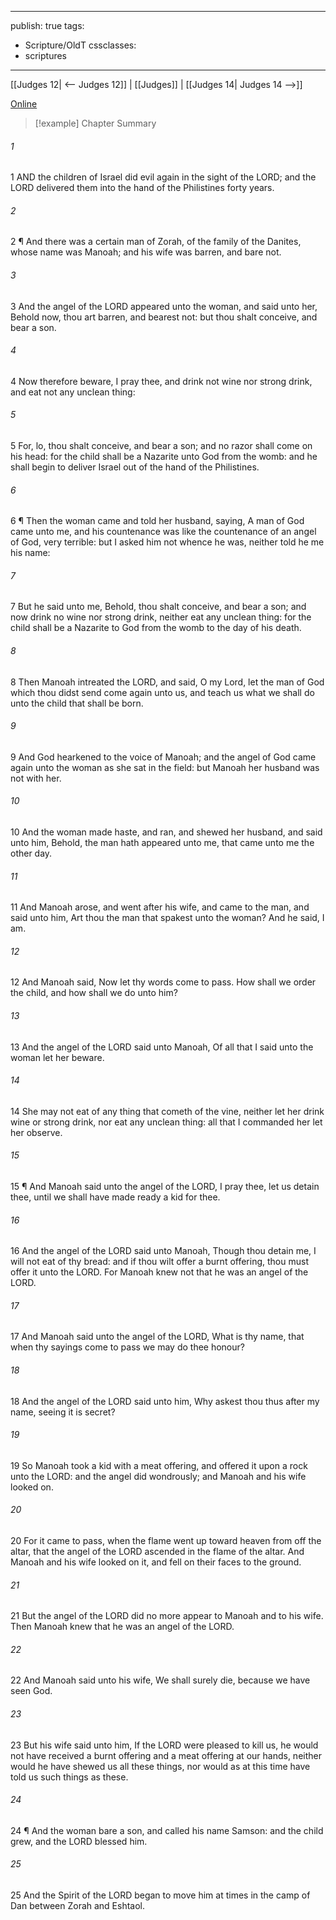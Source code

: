 

---
publish: true
tags:
  - Scripture/OldT
cssclasses:
  - scriptures
---
[[Judges 12| <-- Judges 12]] | [[Judges]] | [[Judges 14| Judges 14 -->]]

[Online](https://churchofjesuschrist.org/study/scriptures/ot/judg/13?lang=eng)

>[!example] Chapter Summary
>
###### 1
1 AND the children of Israel did evil again in the sight of the LORD; and the LORD delivered them into the hand of the Philistines forty years.
###### 2
2 ¶ And there was a certain man of Zorah, of the family of the Danites, whose name was Manoah; and his wife was barren, and bare not.
###### 3
3 And the angel of the LORD appeared unto the woman, and said unto her, Behold now, thou art barren, and bearest not: but thou shalt conceive, and bear a son.
###### 4
4 Now therefore beware, I pray thee, and drink not wine nor strong drink, and eat not any unclean thing:
###### 5
5 For, lo, thou shalt conceive, and bear a son; and no razor shall come on his head: for the child shall be a Nazarite unto God from the womb: and he shall begin to deliver Israel out of the hand of the Philistines.
###### 6
6 ¶ Then the woman came and told her husband, saying, A man of God came unto me, and his countenance was like the countenance of an angel of God, very terrible: but I asked him not whence he was, neither told he me his name:
###### 7
7 But he said unto me, Behold, thou shalt conceive, and bear a son; and now drink no wine nor strong drink, neither eat any unclean thing: for the child shall be a Nazarite to God from the womb to the day of his death.
###### 8
8 Then Manoah intreated the LORD, and said, O my Lord, let the man of God which thou didst send come again unto us, and teach us what we shall do unto the child that shall be born.
###### 9
9 And God hearkened to the voice of Manoah; and the angel of God came again unto the woman as she sat in the field: but Manoah her husband was not with her.
###### 10
10 And the woman made haste, and ran, and shewed her husband, and said unto him, Behold, the man hath appeared unto me, that came unto me the other day.
###### 11
11 And Manoah arose, and went after his wife, and came to the man, and said unto him, Art thou the man that spakest unto the woman?  And he said, I am.
###### 12
12 And Manoah said, Now let thy words come to pass.  How shall we order the child, and how shall we do unto him?
###### 13
13 And the angel of the LORD said unto Manoah, Of all that I said unto the woman let her beware.
###### 14
14 She may not eat of any thing that cometh of the vine, neither let her drink wine or strong drink, nor eat any unclean thing: all that I commanded her let her observe.
###### 15
15 ¶ And Manoah said unto the angel of the LORD, I pray thee, let us detain thee, until we shall have made ready a kid for thee.
###### 16
16 And the angel of the LORD said unto Manoah, Though thou detain me, I will not eat of thy bread: and if thou wilt offer a burnt offering, thou must offer it unto the LORD.  For Manoah knew not that he was an angel of the LORD.
###### 17
17 And Manoah said unto the angel of the LORD, What is thy name, that when thy sayings come to pass we may do thee honour?
###### 18
18 And the angel of the LORD said unto him, Why askest thou thus after my name, seeing it is secret?
###### 19
19 So Manoah took a kid with a meat offering, and offered it upon a rock unto the LORD: and the angel did wondrously; and Manoah and his wife looked on.
###### 20
20 For it came to pass, when the flame went up toward heaven from off the altar, that the angel of the LORD ascended in the flame of the altar.  And Manoah and his wife looked on it, and fell on their faces to the ground.
###### 21
21 But the angel of the LORD did no more appear to Manoah and to his wife.  Then Manoah knew that he was an angel of the LORD.
###### 22
22 And Manoah said unto his wife, We shall surely die, because we have seen God.
###### 23
23 But his wife said unto him, If the LORD were pleased to kill us, he would not have received a burnt offering and a meat offering at our hands, neither would he have shewed us all these things, nor would as at this time have told us such things as these.
###### 24
24 ¶ And the woman bare a son, and called his name Samson: and the child grew, and the LORD blessed him.
###### 25
25 And the Spirit of the LORD began to move him at times in the camp of Dan between Zorah and Eshtaol.




